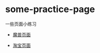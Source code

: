 # some-practice-page
一些页面小练习

- [魔兽页面](http://demo.rickyer.com/wow/index.html)

- [淘宝页面](http://demo.rickyer.com/tb_new/taobao/index.html)

